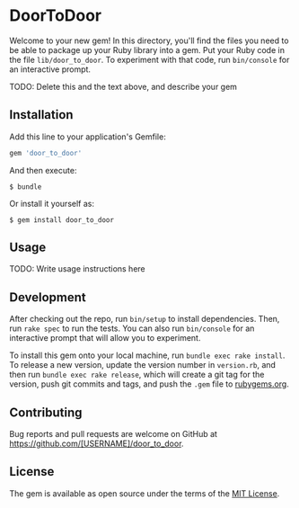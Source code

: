 # DoorToDoor

Welcome to your new gem! In this directory, you'll find the files you need to be able to package up your Ruby library into a gem. Put your Ruby code in the file `lib/door_to_door`. To experiment with that code, run `bin/console` for an interactive prompt.

TODO: Delete this and the text above, and describe your gem

## Installation

Add this line to your application's Gemfile:

```ruby
gem 'door_to_door'
```

And then execute:

    $ bundle

Or install it yourself as:

    $ gem install door_to_door

## Usage

TODO: Write usage instructions here

## Development

After checking out the repo, run `bin/setup` to install dependencies. Then, run `rake spec` to run the tests. You can also run `bin/console` for an interactive prompt that will allow you to experiment.

To install this gem onto your local machine, run `bundle exec rake install`. To release a new version, update the version number in `version.rb`, and then run `bundle exec rake release`, which will create a git tag for the version, push git commits and tags, and push the `.gem` file to [rubygems.org](https://rubygems.org).

## Contributing

Bug reports and pull requests are welcome on GitHub at https://github.com/[USERNAME]/door_to_door.

## License

The gem is available as open source under the terms of the [MIT License](http://opensource.org/licenses/MIT).
